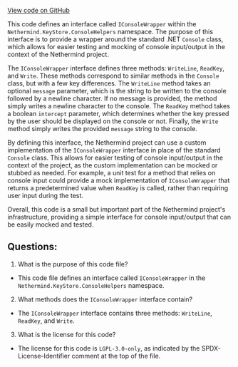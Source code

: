 [View code on GitHub](https://github.com/nethermindeth/nethermind/Nethermind.KeyStore/ConsoleHelpers/IConsoleWrapper.cs)

This code defines an interface called `IConsoleWrapper` within the `Nethermind.KeyStore.ConsoleHelpers` namespace. The purpose of this interface is to provide a wrapper around the standard .NET `Console` class, which allows for easier testing and mocking of console input/output in the context of the Nethermind project.

The `IConsoleWrapper` interface defines three methods: `WriteLine`, `ReadKey`, and `Write`. These methods correspond to similar methods in the `Console` class, but with a few key differences. The `WriteLine` method takes an optional `message` parameter, which is the string to be written to the console followed by a newline character. If no message is provided, the method simply writes a newline character to the console. The `ReadKey` method takes a boolean `intercept` parameter, which determines whether the key pressed by the user should be displayed on the console or not. Finally, the `Write` method simply writes the provided `message` string to the console.

By defining this interface, the Nethermind project can use a custom implementation of the `IConsoleWrapper` interface in place of the standard `Console` class. This allows for easier testing of console input/output in the context of the project, as the custom implementation can be mocked or stubbed as needed. For example, a unit test for a method that relies on console input could provide a mock implementation of `IConsoleWrapper` that returns a predetermined value when `ReadKey` is called, rather than requiring user input during the test.

Overall, this code is a small but important part of the Nethermind project's infrastructure, providing a simple interface for console input/output that can be easily mocked and tested.
## Questions: 
 1. What is the purpose of this code file?
- This code file defines an interface called `IConsoleWrapper` in the `Nethermind.KeyStore.ConsoleHelpers` namespace.

2. What methods does the `IConsoleWrapper` interface contain?
- The `IConsoleWrapper` interface contains three methods: `WriteLine`, `ReadKey`, and `Write`.

3. What is the license for this code?
- The license for this code is `LGPL-3.0-only`, as indicated by the SPDX-License-Identifier comment at the top of the file.